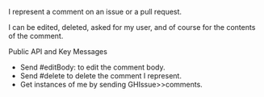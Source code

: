 I represent a comment on an issue or a pull request.

 I can be edited, deleted, asked for my user, and of course for the contents of the comment.

Public API and Key Messages

- Send #editBody: to edit the comment body.
- Send #delete to delete the comment I represent.
- Get instances of me by sending GHIssue>>comments.